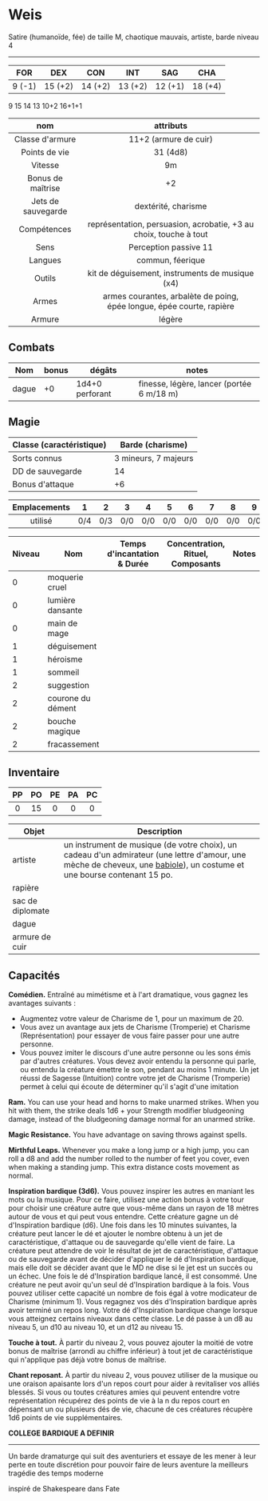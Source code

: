# Weis
Satire (humanoïde, fée) de taille M, chaotique mauvais, artiste, barde niveau 4
___

|  FOR   |   DEX   |   CON   |   INT   |   SAG   |   CHA   |
| :----: | :-----: | :-----: | :-----: | :-----: | :-----: |
| 9 (-1) | 15 (+2) | 14 (+2) | 13 (+2) | 12 (+1) | 18 (+4) |
9 15 14 13 10+2 16+1+1

|        nom         |                                 attributs                                 |
| :----------------: | :-----------------------------------------------------------------------: |
|  Classe d'armure   |                           11+2 (armure de cuir)                           |
|   Points de vie    |                                 31 (4d8)                                  |
|      Vitesse       |                                    9m                                     |
| Bonus de maîtrise  |                                    +2                                     |
| Jets de sauvegarde |                            dextérité, charisme                            |
|    Compétences     |     représentation, persuasion, acrobatie, +3 au choix, touche à tout     |
|        Sens        |                           Perception passive 11                           |
|      Langues       |                             commun, féerique                              |
|       Outils       |              kit de déguisement, instruments de musique (x4)              |
|       Armes        | armes courantes, arbalète de poing, <br>épée longue, épée courte, rapière |
|       Armure       |                                  légère                                   |
## Combats

| Nom   | bonus | dégâts          | notes                                     |
| ----- | ----- | --------------- | ----------------------------------------- |
| dague | +0    | 1d4+0 perforant | finesse, légère, lancer (portée 6 m/18 m) |

## Magie

| Classe (caractéristique) | Barde (charisme)     |
| ------------------------ | -------------------- |
| Sorts connus             | 3 mineurs, 7 majeurs |
| DD de sauvegarde         | 14                   |
| Bonus d'attaque          | +6                   |

| Emplacements |  1  |  2  |  3  |  4  |  5  |  6  |  7  |  8  |  9  |
| :----------: | :-: | :-: | :-: | :-: | :-: | :-: | :-: | :-: | :-: |
|   utilisé    | 0/4 | 0/3 | 0/0 | 0/0 | 0/0 | 0/0 | 0/0 | 0/0 | 0/0 |

| Niveau | Nom               | Temps d'incantation & Durée | Concentration, Rituel, Composants | Notes |
| ------ | ----------------- | --------------------------- | --------------------------------- | ----- |
| 0      | moquerie cruel    |                             |                                   |       |
| 0      | lumière dansante  |                             |                                   |       |
| 0      | main de mage      |                             |                                   |       |
| 1      | déguisement       |                             |                                   |       |
| 1      | héroisme          |                             |                                   |       |
| 1      | sommeil           |                             |                                   |       |
| 2      | suggestion        |                             |                                   |       |
| 2      | courone du dément |                             |                                   |       |
| 2      | bouche magique    |                             |                                   |       |
| 2      | fracassement      |                             |                                   |       |

## Inventaire
| PP  | PO  | PE  | PA  | PC  |
| :-: | :-: | :-: | :-: | :-: |
|  0  | 15  |  0  |  0  |  0  |

| Objet            | Description                                                                                                                                                                                                                   |
| ---------------- | ----------------------------------------------------------------------------------------------------------------------------------------------------------------------------------------------------------------------------- |
| artiste          | un instrument de musique (de votre choix), un cadeau d'un admirateur (une lettre d'amour, une mèche de cheveux, une [babiole](https://www.aidedd.org/regles/equipement/babioles/)), un costume et une bourse contenant 15 po. |
| rapière          |                                                                                                                                                                                                                               |
| sac de diplomate |                                                                                                                                                                                                                               |
| dague            |                                                                                                                                                                                                                               |
| armure de cuir   |                                                                                                                                                                                                                               |

## Capacités
**Comédien.** Entraîné au mimétisme et à l'art dramatique, vous gagnez les avantages suivants : 
- Augmentez votre valeur de Charisme de 1, pour un maximum de 20. 
- Vous avez un avantage aux jets de Charisme (Tromperie) et Charisme (Représentation) pour essayer de vous faire passer pour une autre personne. 
- Vous pouvez imiter le discours d'une autre personne ou les sons émis par d'autres créatures. Vous devez avoir entendu la personne qui parle, ou entendu la créature émettre le son, pendant au moins 1 minute. Un jet réussi de Sagesse (Intuition) contre votre jet de Charisme (Tromperie) permet à celui qui écoute de déterminer qu'il s'agit d'une imitation

**Ram.** You can use your head and horns to make unarmed strikes. When you hit with them, the strike deals 1d6 + your Strength modifier bludgeoning damage, instead of the bludgeoning damage normal for an unarmed strike.

**Magic Resistance.** You have advantage on saving throws against spells.

**Mirthful Leaps.** Whenever you make a long jump or a high jump, you can roll a d8 and add the number rolled to the number of feet you cover, even when making a standing jump. This extra distance costs movement as normal.

**Inspiration bardique (3d6).** Vous pouvez inspirer les autres en maniant les mots ou la musique. Pour ce faire, utilisez une action bonus à votre tour pour choisir une créature autre que vous-même dans un rayon de 18 mètres autour de vous et qui peut vous entendre. Cette créature gagne un dé d'Inspiration bardique (d6). Une fois dans les 10 minutes suivantes, la créature peut lancer le dé et ajouter le nombre obtenu à un jet de caractéristique, d'attaque ou de sauvegarde qu'elle vient de faire. La créature peut attendre de voir le résultat de jet de caractéristique, d'attaque ou de sauvegarde avant de décider d'appliquer le dé d'Inspiration bardique, mais elle doit se décider avant que le MD ne dise si le jet est un succès ou un échec. Une fois le dé d'Inspiration bardique lancé, il est consommé. Une créature ne peut avoir qu'un seul dé d'Inspiration bardique à la fois.
Vous pouvez utiliser cette capacité un nombre de fois égal à votre modicateur de Charisme (minimum 1). Vous regagnez vos dés d'Inspiration bardique après avoir terminé un repos long. Votre dé d'Inspiration bardique change lorsque vous atteignez certains niveaux dans cette classe. Le dé passe à un d8 au niveau 5, un d10 au niveau 10, et un d12 au niveau 15.

**Touche à tout.** À partir du niveau 2, vous pouvez ajouter la moitié de votre bonus de maîtrise (arrondi au chiffre inférieur) à tout jet de caractéristique qui n'applique pas déjà votre bonus de maîtrise.

**Chant reposant.** À partir du niveau 2, vous pouvez utiliser de la musique ou une oraison apaisante lors d'un repos court pour aider à revitaliser vos alliés blessés. Si vous ou toutes créatures amies qui peuvent entendre votre représentation récupérez des points de vie à la n du repos court en dépensant un ou plusieurs dés de vie, chacune de ces créatures récupère 1d6 points de vie supplémentaires.

**COLLEGE BARDIQUE A DEFINIR**

---

Un barde dramaturge qui suit des aventuriers et essaye de les mener à leur perte en toute discrétion pour pouvoir faire de leurs aventure la meilleurs tragédie des temps moderne

inspiré de Shakespeare dans Fate